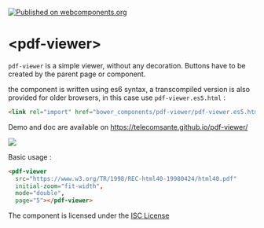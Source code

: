 [![Published on webcomponents.org](https://img.shields.io/badge/webcomponents.org-published-blue.svg)](https://www.webcomponents.org/element/telecomsante/pdf-viewer)

# &lt;pdf-viewer&gt;

`pdf-viewer` is a simple viewer, without any decoration. Buttons have to be created by the parent page or component.

the component is written using es6 syntax, a transcompiled version is also provided for older browsers, in this case use `pdf-viewer.es5.html` :

```html
<link rel="import" href="bower_components/pdf-viewer/pdf-viewer.es5.html">
```

Demo and doc are available on https://telecomsante.github.io/pdf-viewer/

![](demo.gif)

Basic usage :

```html
<pdf-viewer   
  src="https://www.w3.org/TR/1998/REC-html40-19980424/html40.pdf"
  initial-zoom="fit-width",
  mode="double",
  page="5"></pdf-viewer>
```

The component is licensed under the [ISC License](LICENSE.md)

